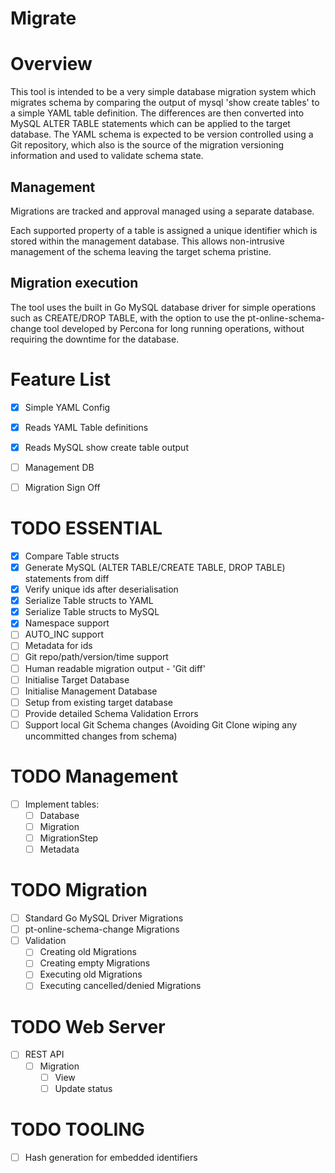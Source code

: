 # Migrate

# Overview
This tool is intended to be a very simple database migration system which migrates schema by comparing the output of mysql 'show create tables' to a simple YAML table definition.  The differences are then converted into MySQL ALTER TABLE statements which can be applied to the target database.  The YAML schema is expected to be version controlled using a Git repository, which also is the source of the migration versioning information and used to validate schema state.

## Management
Migrations are tracked and approval managed using a separate database.  

Each supported property of a table is assigned a unique identifier which is stored within the management database.  This allows non-intrusive management of the schema leaving the target schema pristine.

## Migration execution
The tool uses the built in Go MySQL database driver for simple operations such as CREATE/DROP TABLE, with the option to use the pt-online-schema-change tool developed by Percona for long running operations, without requiring the downtime for the database.

# Feature List

- [x] Simple YAML Config
- [x] Reads YAML Table definitions
- [x] Reads MySQL show create table output
- [ ] Management DB
- [ ] Migration Sign Off


# TODO ESSENTIAL
- [X] Compare Table structs
- [X] Generate MySQL (ALTER TABLE/CREATE TABLE, DROP TABLE) statements from diff
- [X] Verify unique ids after deserialisation
- [X] Serialize Table structs to YAML
- [X] Serialize Table structs to MySQL
- [X] Namespace support
- [ ] AUTO_INC support
- [ ] Metadata for ids
- [ ] Git repo/path/version/time support
- [ ] Human readable migration output - 'Git diff'
- [ ] Initialise Target Database
- [ ] Initialise Management Database
- [ ] Setup from existing target database
- [ ] Provide detailed Schema Validation Errors
- [ ] Support local Git Schema changes (Avoiding Git Clone wiping any uncommitted changes from schema)

# TODO Management
- [ ] Implement tables:
    - [ ] Database
    - [ ] Migration
    - [ ] MigrationStep
    - [ ] Metadata

# TODO Migration
- [ ] Standard Go MySQL Driver Migrations
- [ ] pt-online-schema-change Migrations
- [ ] Validation
    - [ ] Creating old Migrations
    - [ ] Creating empty Migrations
    - [ ] Executing old Migrations
    - [ ] Executing cancelled/denied Migrations

# TODO Web Server
- [ ] REST API
    - [ ] Migration
        - [ ] View
        - [ ] Update status

# TODO TOOLING
- [ ] Hash generation for embedded identifiers
